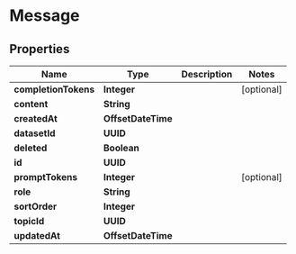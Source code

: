 

# Message


## Properties

| Name | Type | Description | Notes |
|------------ | ------------- | ------------- | -------------|
|**completionTokens** | **Integer** |  |  [optional] |
|**content** | **String** |  |  |
|**createdAt** | **OffsetDateTime** |  |  |
|**datasetId** | **UUID** |  |  |
|**deleted** | **Boolean** |  |  |
|**id** | **UUID** |  |  |
|**promptTokens** | **Integer** |  |  [optional] |
|**role** | **String** |  |  |
|**sortOrder** | **Integer** |  |  |
|**topicId** | **UUID** |  |  |
|**updatedAt** | **OffsetDateTime** |  |  |



